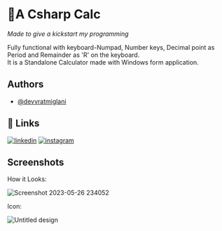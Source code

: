 
# 🔗A Csharp Calc
_Made to give a kickstart my programming_

Fully functional with keyboard-Numpad, Number keys, Decimal point as Period and Remainder as 'R' on the keyboard. \
It is a Standalone Calculator made with Windows form application.

## Authors

- [@devvratmiglani](https://www.github.com/devvratmiglani)


## 🔗 Links
[![linkedin](https://img.shields.io/badge/linkedin-0A66C2?style=for-the-badge&logo=linkedin&logoColor=white)](https://www.linkedin.com/devvrat-miglani-06418022a)
[![instagram](https://img.shields.io/badge/Instagram-%20-ff69b7?style=for-the-badge&logo=instagram)](https://www.instagram.com/devvratmiglani/)


## Screenshots


How it Looks:

![Screenshot 2023-05-26 234052](https://github.com/devvratmiglani/Calc/assets/120363612/c68da11c-8123-4224-9d9a-ad550c8cc9b0)

Icon:

![Untitled design](https://github.com/devvratmiglani/Calc/assets/120363612/fa310ff4-b14f-4928-9f52-62a1b39d4b40)

